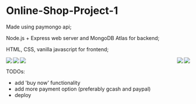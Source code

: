 # Online-Shop-Project-1


<p>Made using paymongo api;</p>
<p>Node.js + Express web server and MongoDB Atlas for backend;</p>
<p>HTML, CSS, vanilla javascript for frontend;</p>

<div>
   <img align="left" src="https://github.com/villanuevajamesfvillanueva/Online-Shop-Project-1/blob/main/public/images/for_readme/part1.gif?raw=true">
   <img align="right" src="https://github.com/villanuevajamesfvillanueva/Online-Shop-Project-1/blob/main/public/images/for_readme/part2.gif?raw=true">
</div>

<div>
   <img align="left" src="https://github.com/villanuevajamesfvillanueva/Online-Shop-Project-1/blob/main/public/images/for_readme/part3.gif?raw=true">
   <img align="right" src="https://github.com/villanuevajamesfvillanueva/Online-Shop-Project-1/blob/main/public/images/for_readme/part4.gif?raw=true">
</div>

<div>
   <img align="center" src="https://github.com/villanuevajamesfvillanueva/Online-Shop-Project-1/blob/main/public/images/for_readme/part5.gif?raw=true">
</div>

TODOs:
<ul>
  <li>add 'buy now' functionality</li>
  <li>add more payment option (preferably gcash and paypal)</li>
  <li>deploy</li>
<ul>
